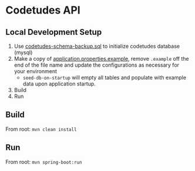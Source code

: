 # Codetudes API

## Local Development Setup
1. Use [codetudes-schema-backup.sql](./database/codetudes-schema-backup.sql) to initialize codetudes database (mysql)
1. Make a copy of [application.properties.example](./application.properties.example), remove `.example` off the end of the file name and update the configurations as necessary for your environment
    * `seed-db-on-startup` will empty all tables and populate with example data upon application startup.
1. Build
1. Run

## Build
From root: `mvn clean install`

## Run
From root: `mvn spring-boot:run`
